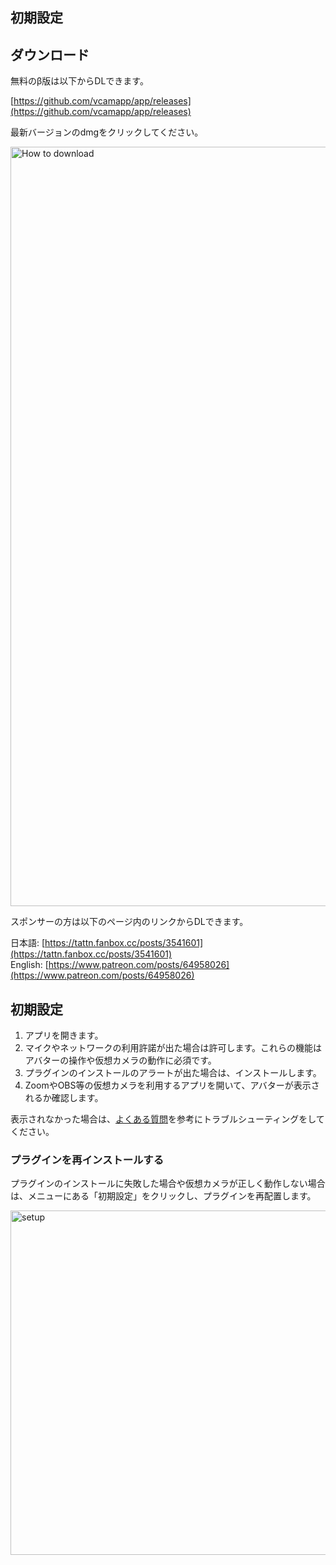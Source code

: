 初期設定
---

## ダウンロード
無料のβ版は以下からDLできます。

[https://github.com/vcamapp/app/releases](https://github.com/vcamapp/app/releases)

最新バージョンのdmgをクリックしてください。

<img width="1215" alt="How to download" src="https://user-images.githubusercontent.com/8188636/168423989-b6ce6b72-de41-48b5-921c-3e254a6560dd.png">

スポンサーの方は以下のページ内のリンクからDLできます。

日本語: [https://tattn.fanbox.cc/posts/3541601](https://tattn.fanbox.cc/posts/3541601)  
English: [https://www.patreon.com/posts/64958026](https://www.patreon.com/posts/64958026)

## 初期設定

1. アプリを開きます。
2. マイクやネットワークの利用許諾が出た場合は許可します。これらの機能はアバターの操作や仮想カメラの動作に必須です。
3. プラグインのインストールのアラートが出た場合は、インストールします。
4. ZoomやOBS等の仮想カメラを利用するアプリを開いて、アバターが表示されるか確認します。

表示されなかった場合は、[よくある質問](../../FAQ.md)を参考にトラブルシューティングをしてください。

### プラグインを再インストールする
プラグインのインストールに失敗した場合や仮想カメラが正しく動作しない場合は、メニューにある「初期設定」をクリックし、プラグインを再配置します。

<img width="551" alt="setup" src="https://user-images.githubusercontent.com/8188636/153762324-dfb814f8-00e5-4508-95c6-726cf852619f.png">
